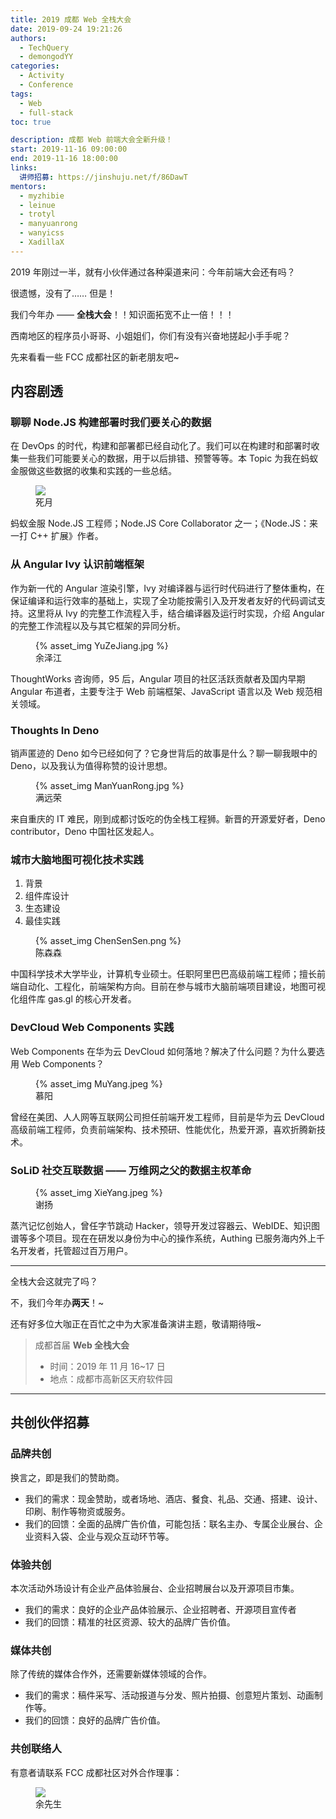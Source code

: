 ```yaml
---
title: 2019 成都 Web 全栈大会
date: 2019-09-24 19:21:26
authors:
  - TechQuery
  - demongodYY
categories:
  - Activity
  - Conference
tags:
  - Web
  - full-stack
toc: true

description: 成都 Web 前端大会全新升级！
start: 2019-11-16 09:00:00
end: 2019-11-16 18:00:00
links:
  讲师招募: https://jinshuju.net/f/86DawT
mentors:
  - myzhibie
  - leinue
  - trotyl
  - manyuanrong
  - wanyicss
  - XadillaX
---
```


2019 年刚过一半，就有小伙伴通过各种渠道来问：今年前端大会还有吗？

很遗憾，没有了…… 但是！

我们今年办 —— **全栈大会**！！知识面拓宽不止一倍！！！

西南地区的程序员小哥哥、小姐姐们，你们有没有兴奋地搓起小手手呢？

先来看看一些 FCC 成都社区的新老朋友吧~

<!-- more -->

## 内容剧透

### 聊聊 Node.JS 构建部署时我们要关心的数据

在 DevOps 的时代，构建和部署都已经自动化了。我们可以在构建时和部署时收集一些我们可能要关心的数据，用于以后排错、预警等等。本 Topic 为我在蚂蚁金服做这些数据的收集和实践的一些总结。

<figure>
  <img src="https://web-conf.tk/2018/image/lecturer/Si%20Yue.png">
  <figcaption>死月</figcaption>
</figure>

蚂蚁金服 Node.JS 工程师；Node.JS Core Collaborator 之一；《Node.JS：来一打 C++ 扩展》作者。

### 从 Angular Ivy 认识前端框架

作为新一代的 Angular 渲染引擎，Ivy 对编译器与运行时代码进行了整体重构，在保证编译和运行效率的基础上，实现了全功能按需引入及开发者友好的代码调试支持。这里将从 Ivy 的完整工作流程入手，结合编译器及运行时实现，介绍 Angular 的完整工作流程以及与其它框架的异同分析。

<figure>
{% asset_img YuZeJiang.jpg %}
  <figcaption>余泽江</figcaption>
</figure>

ThoughtWorks 咨询师，95 后，Angular 项目的社区活跃贡献者及国内早期 Angular 布道者，主要专注于 Web 前端框架、JavaScript 语言以及 Web 规范相关领域。

### Thoughts In Deno

销声匿迹的 Deno 如今已经如何了？它身世背后的故事是什么？聊一聊我眼中的 Deno，以及我认为值得称赞的设计思想。

<figure>
{% asset_img ManYuanRong.jpg %}
  <figcaption>满远荣</figcaption>
</figure>

来自重庆的 IT 难民，刚到成都讨饭吃的伪全栈工程狮。新晋的开源爱好者，Deno contributor，Deno 中国社区发起人。

### 城市大脑地图可视化技术实践

1. 背景
2. 组件库设计
3. 生态建设
4. 最佳实践

<figure>
{% asset_img ChenSenSen.png %}
  <figcaption>陈森森</figcaption>
</figure>

中国科学技术大学毕业，计算机专业硕士。任职阿里巴巴高级前端工程师；擅长前端自动化、工程化，前端架构方向。目前在参与城市大脑前端项目建设，地图可视化组件库 gas.gl 的核心开发者。

### DevCloud Web Components 实践

Web Components 在华为云 DevCloud 如何落地？解决了什么问题？为什么要选用 Web Components？

<figure>
{% asset_img MuYang.jpeg %}
  <figcaption>慕阳</figcaption>
</figure>

曾经在美团、人人网等互联网公司担任前端开发工程师，目前是华为云 DevCloud 高级前端工程师，负责前端架构、技术预研、性能优化，热爱开源，喜欢折腾新技术。

### SoLiD 社交互联数据 —— 万维网之父的数据主权革命

<figure>
{% asset_img XieYang.jpeg %}
  <figcaption>谢扬</figcaption>
</figure>

蒸汽记忆创始人，曾任字节跳动 Hacker，领导开发过容器云、WebIDE、知识图谱等多个项目。现在在研发以身份为中心的操作系统，Authing 已服务海内外上千名开发者，托管超过百万用户。

---

全栈大会这就完了吗？

不，我们今年办**两天**！~

还有好多位大咖正在百忙之中为大家准备演讲主题，敬请期待哦~

> 成都首届 **Web 全栈大会**
>
> - 时间：2019 年 11 月 16~17 日
> - 地点：成都市高新区天府软件园

---

## 共创伙伴招募

### 品牌共创

换言之，即是我们的赞助商。

- 我们的需求：现金赞助，或者场地、酒店、餐食、礼品、交通、搭建、设计、印刷、制作等物资或服务。
- 我们的回馈：全面的品牌广告价值，可能包括：联名主办、专属企业展台、企业资料入袋、企业与观众互动环节等。

### 体验共创

本次活动外场设计有企业产品体验展台、企业招聘展台以及开源项目市集。

- 我们的需求：良好的企业产品体验展示、企业招聘者、开源项目宣传者
- 我们的回馈：精准的社区资源、较大的品牌广告价值。

### 媒体共创

除了传统的媒体合作外，还需要新媒体领域的合作。

- 我们的需求：稿件采写、活动报道与分发、照片拍摄、创意短片策划、动画制作等。
- 我们的回馈：良好的品牌广告价值。

### 共创联络人

有意者请联系 FCC 成都社区对外合作理事：

<figure>
  <img src="https://user-images.githubusercontent.com/17036920/65339684-3262f400-dbff-11e9-8c80-5b5f1f59a183.png">
  <figcaption>余先生</figcaption>
</figure>
